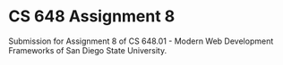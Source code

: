 # CS 648 Assignment 8

Submission for Assignment 8 of CS 648.01 - Modern Web Development Frameworks of San Diego State University.